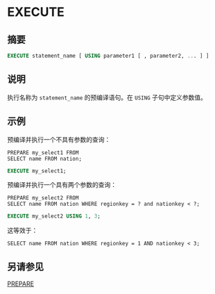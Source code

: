 
# EXECUTE

## 摘要

``` sql
EXECUTE statement_name [ USING parameter1 [ , parameter2, ... ] ]
```

## 说明

执行名称为 `statement_name` 的预编译语句。在 `USING` 子句中定义参数值。

## 示例

预编译并执行一个不具有参数的查询：

    PREPARE my_select1 FROM
    SELECT name FROM nation;

``` sql
EXECUTE my_select1;
```

预编译并执行一个具有两个参数的查询：

    PREPARE my_select2 FROM
    SELECT name FROM nation WHERE regionkey = ? and nationkey < ?;

``` sql
EXECUTE my_select2 USING 1, 3;
```

这等效于：

    SELECT name FROM nation WHERE regionkey = 1 AND nationkey < 3;

## 另请参见

[PREPARE](./prepare.md)